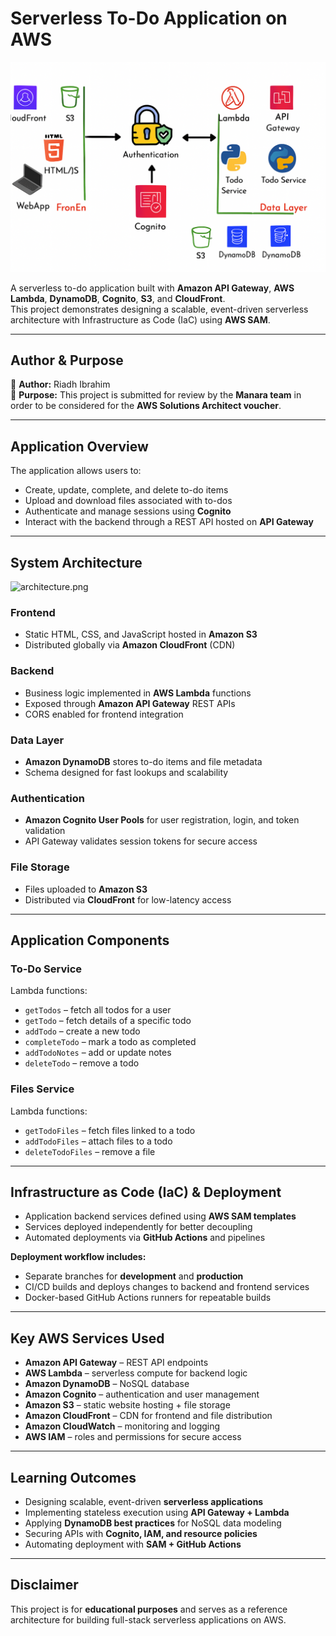 # Serverless To-Do Application on AWS

![cover.png](./assets/images/cover.png)

A serverless to-do application built with **Amazon API Gateway**, **AWS Lambda**, **DynamoDB**, **Cognito**, **S3**, and **CloudFront**.  
This project demonstrates designing a scalable, event-driven serverless architecture with Infrastructure as Code (IaC) using **AWS SAM**.

---

## Author & Purpose

👤 **Author:** Riadh Ibrahim  
🎯 **Purpose:** This project is submitted for review by the **Manara team** in order to be considered for the **AWS Solutions Architect voucher**.

---

## Application Overview

The application allows users to:

- Create, update, complete, and delete to-do items  
- Upload and download files associated with to-dos  
- Authenticate and manage sessions using **Cognito**  
- Interact with the backend through a REST API hosted on **API Gateway**

---

## System Architecture

![architecture.png](./blog-post/architecture.png)

### Frontend
- Static HTML, CSS, and JavaScript hosted in **Amazon S3**  
- Distributed globally via **Amazon CloudFront** (CDN)

### Backend
- Business logic implemented in **AWS Lambda** functions  
- Exposed through **Amazon API Gateway** REST APIs  
- CORS enabled for frontend integration  

### Data Layer
- **Amazon DynamoDB** stores to-do items and file metadata  
- Schema designed for fast lookups and scalability  

### Authentication
- **Amazon Cognito User Pools** for user registration, login, and token validation  
- API Gateway validates session tokens for secure access  

### File Storage
- Files uploaded to **Amazon S3**  
- Distributed via **CloudFront** for low-latency access  

---

## Application Components

### To-Do Service
Lambda functions:
- `getTodos` – fetch all todos for a user  
- `getTodo` – fetch details of a specific todo  
- `addTodo` – create a new todo  
- `completeTodo` – mark a todo as completed  
- `addTodoNotes` – add or update notes  
- `deleteTodo` – remove a todo  

### Files Service
Lambda functions:
- `getTodoFiles` – fetch files linked to a todo  
- `addTodoFiles` – attach files to a todo  
- `deleteTodoFiles` – remove a file  

---

## Infrastructure as Code (IaC) & Deployment

- Application backend services defined using **AWS SAM templates**  
- Services deployed independently for better decoupling  
- Automated deployments via **GitHub Actions** and pipelines  

**Deployment workflow includes:**
- Separate branches for **development** and **production**  
- CI/CD builds and deploys changes to backend and frontend services  
- Docker-based GitHub Actions runners for repeatable builds  

---

## Key AWS Services Used

- **Amazon API Gateway** – REST API endpoints  
- **AWS Lambda** – serverless compute for backend logic  
- **Amazon DynamoDB** – NoSQL database  
- **Amazon Cognito** – authentication and user management  
- **Amazon S3** – static website hosting + file storage  
- **Amazon CloudFront** – CDN for frontend and file distribution  
- **Amazon CloudWatch** – monitoring and logging  
- **AWS IAM** – roles and permissions for secure access  

---

## Learning Outcomes

- Designing scalable, event-driven **serverless applications**  
- Implementing stateless execution using **API Gateway + Lambda**  
- Applying **DynamoDB best practices** for NoSQL data modeling  
- Securing APIs with **Cognito, IAM, and resource policies**  
- Automating deployment with **SAM + GitHub Actions**  

---

## Disclaimer
This project is for **educational purposes** and serves as a reference architecture for building full-stack serverless applications on AWS.

